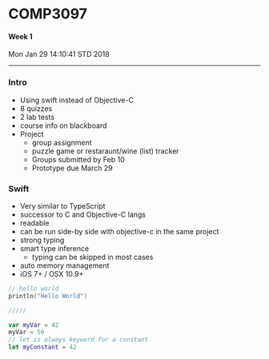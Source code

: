 # COMP3097
#### Week 1
Mon Jan 29 14:10:41 STD 2018

___

### Intro
- Using swift instead of Objective-C
- 8 quizzes
- 2 lab tests
- course info on blackboard
- Project
  - group assignment
  - puzzle game or restaraunt/wine (list) tracker
  - Groups submitted by Feb 10
  - Prototype due March 29
  
### Swift
- Very similar to TypeScript
- successor to C and Objective-C langs
- readable
- can be run side-by side with objective-c in the same project
- strong typing
- smart type inference 
  - typing can be skipped in most cases
- auto memory management
- iOS 7+ / OSX 10.9+

```swift
// hello world
println("Hello World")

/////

var myVar = 42
myVar = 50
// let is always keyword for a constant
let myConstant = 42
```
